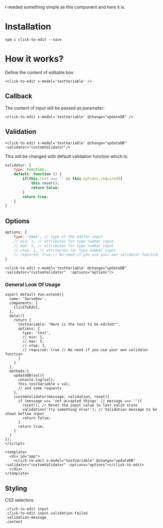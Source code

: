 
I needed something simple as this component and here it is.

# Installation

`npm i click-to-edit --save`

  

# How it works?

Define the content of editable box:

`<click-to-edit v-model='testVariable' />`

## Callback
The content of input will be passed as parameter:
```vue
<click-to-edit v-model='testVariable' @change="updateDB" />
```

## Validation
```vue 
<click-to-edit v-model='testVariable' @change="updateDB" :validator="customValidator"/>
```
This will be changed with default validation function which is:
```javascript 
validator: {
    type: Function,
    default: function () {
        if(this.text === '' && this.options.required){
            this.reset();
            return false;
        }
        return true;
    }
}
```
## Options
```javascript 
options: {
    type: 'text', // type of the editor input
    // min: 1, // attributes for type number input
    // max: 5, // attributes for type number input
    // step: 1, // attributes for type number input
    // required: true // No need if you use your own validator function
}
```
```vue 
<click-to-edit v-model='testVariable' @change="updateDB" :validator="customValidator"  :options="options"/>
```

### General Look Of Usage
```vue 
export default Vue.extend({
  name: 'ServeDev',
  components: {
    ClickToEdit,
  },
  data(){
    return {
      testVariable: "Here is the text to be edited!",
      options: {
        type: 'text',
        // min: 1,
        // max: 5,
        // step: 1,
        // required: true // No need if you use your own validator function
      }
    }
  },
  methods:{
    updateDB(val){
      console.log(val);
      this.testVariable = val;
      // and some requests
    },
    customValidator(message, validation, reset){
      if (message === 'not accepted things' || message === ''){
        reset(); // Reset the input value to last valid state
        validation('Try something else!'); // Validation message to be shown bellow input
        return false;
      }
      return true;
    }
  }
});
</script>

<template>
  <div id="app">
    <click-to-edit v-model="testVariable" @change="updateDB" :validator="customValidator" :options="options"></click-to-edit>
  </div>
</template>
```
## Styling
CSS selectors:
```
.click-to-edit input
.click-to-edit input.validation-failed
.validation-message
.content
```

